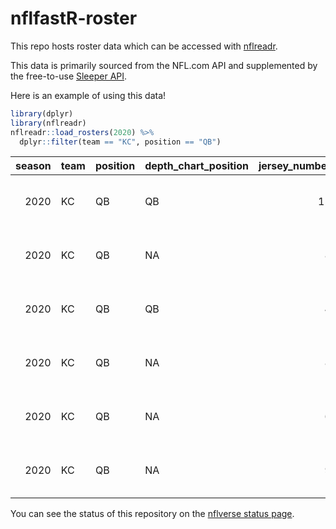 
<!-- README.md is generated from README.Rmd. Please edit that file -->

# nflfastR-roster

This repo hosts roster data which can be accessed with
[nflreadr](https://nflreadr.nflverse.com).

This data is primarily sourced from the NFL.com API and supplemented by
the free-to-use [Sleeper
API](https://docs.sleeper.app/#fetch-all-players).

Here is an example of using this data!

``` r
library(dplyr)
library(nflreadr)
nflreadr::load_rosters(2020) %>% 
  dplyr::filter(team == "KC", position == "QB") 
```

| season | team | position | depth\_chart\_position | jersey\_number | status | full\_name      | first\_name | last\_name | birth\_date | height | weight | college          | high\_school    | gsis\_id   | espn\_id | yahoo\_id | rotowire\_id | pff\_id | pfr\_id  | headshot\_url                                                                    | fantasy\_data\_id | sleeper\_id | years\_exp | sportradar\_id                       |
|-------:|:-----|:---------|:-----------------------|---------------:|:-------|:----------------|:------------|:-----------|:------------|:-------|:-------|:-----------------|:----------------|:-----------|---------:|----------:|-------------:|--------:|:---------|:---------------------------------------------------------------------------------|------------------:|:------------|-----------:|:-------------------------------------|
|   2020 | KC   | QB       | QB                     |             15 | Active | Patrick Mahomes | Patrick     | Mahomes    | 1995-09-17  | 6-3    | 230    | Texas Tech       | Whitehouse (TX) | 00-0033873 |  3139477 |     30123 |        11839 |   11765 | MahoPa00 | <https://a.espncdn.com/combiner/i?img=/i/headshots/nfl/players/full/3139477.png> |             18890 | 4046        |         NA | 11cad59d-90dd-449c-a839-dddaba4fe16c |
|   2020 | KC   | QB       | NA                     |              8 | Active | Matt Moore      | Matt        | Moore      | 1984-08-09  | 6-3    | 219    | Oregon State     | Hart (CA)       | 00-0025708 |    11128 |      8544 |         5432 |    4018 | MoorMa01 | <https://a.espncdn.com/combiner/i?img=/i/headshots/nfl/players/full/11128.png>   |              5834 | 233         |         NA | 76d7615e-8eb5-4761-b6a6-1e895d01baf3 |
|   2020 | KC   | QB       | QB                     |              4 | Active | Chad Henne      | Chad        | Henne      | 1985-07-02  | 6-3    | 222    | Michigan         | Wilson (PA)     | 00-0026197 |    11291 |      8834 |         5685 |    4371 | HennCh01 | <https://a.espncdn.com/combiner/i?img=/i/headshots/nfl/players/full/11291.png>   |              2405 | 89          |         NA | f55053e4-4bfd-495d-981a-d62e3662f01b |
|   2020 | KC   | QB       | NA                     |              8 | Active | Jordan Ta’amu   | Jordan      | Ta’amu     | 1997-12-10  | 6-3    | 221    | Mississippi      | Pearl City (HI) | 00-0035735 |  4242418 |     32642 |        13629 |   60453 | NA       | <https://a.espncdn.com/combiner/i?img=/i/headshots/nfl/players/full/4242418.png> |             21612 | 6730        |         NA | c14f8faa-62db-4fb2-a7b1-d9b5998ce604 |
|   2020 | KC   | QB       | NA                     |              6 | Active | Anthony Gordon  | Anthony     | Gordon     | 1997-08-28  | 6-3    | 210    | Washington State | Terra Nova (CA) | NA         |  4055171 |     33266 |        14431 |      NA | NA       | <https://a.espncdn.com/combiner/i?img=/i/headshots/nfl/players/full/4055171.png> |             21816 | 6898        |         NA | 71a2444a-a6b1-4e62-8974-2d858e2c5b73 |
|   2020 | KC   | QB       | NA                     |              9 | Active | T.J. Linta      | T.J.        | Linta      | NA          | 6-4    | 230    | Wagner           | NA              | NA         |  3118131 |     32363 |        14183 |      NA | NA       | <https://a.espncdn.com/combiner/i?img=/i/headshots/nfl/players/full/3118131.png> |             21372 | 6522        |         NA | 4e2bc518-b039-4341-be4e-8385fa1265c8 |

You can see the status of this repository on the [nflverse status
page](https://github.com/nflverse/status).
